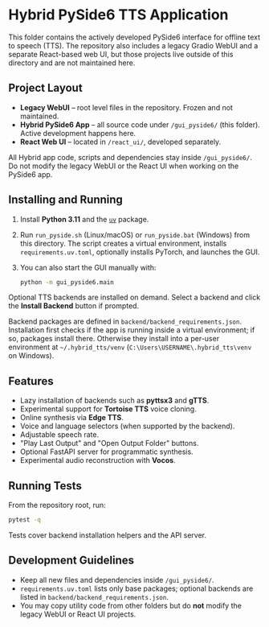 # Hybrid PySide6 TTS Application

This folder contains the actively developed PySide6 interface for offline text to speech (TTS). The repository also includes a legacy Gradio WebUI and a separate React-based web UI, but those projects live outside of this directory and are not maintained here.

## Project Layout

- **Legacy WebUI** – root level files in the repository. Frozen and not maintained.
- **Hybrid PySide6 App** – all source code under `/gui_pyside6/` (this folder). Active development happens here.
- **React Web UI** – located in `/react_ui/`, developed separately.

All Hybrid app code, scripts and dependencies stay inside `/gui_pyside6/`. Do not modify the legacy WebUI or the React UI when working on the PySide6 app.

## Installing and Running

1. Install **Python 3.11** and the [`uv`](https://github.com/astral-sh/uv) package.
2. Run `run_pyside.sh` (Linux/macOS) or `run_pyside.bat` (Windows) from this directory.
   The script creates a virtual environment, installs `requirements.uv.toml`,
   optionally installs PyTorch, and launches the GUI.
3. You can also start the GUI manually with:

   ```bash
   python -m gui_pyside6.main
   ```

Optional TTS backends are installed on demand. Select a backend and click the **Install Backend** button if prompted.

Backend packages are defined in `backend/backend_requirements.json`. Installation first checks if the app is running inside a virtual environment; if so, packages install there. Otherwise they install into a per-user environment at `~/.hybrid_tts/venv` (`C:\Users\USERNAME\.hybrid_tts\venv` on Windows).

## Features

- Lazy installation of backends such as **pyttsx3** and **gTTS**.
- Experimental support for **Tortoise TTS** voice cloning.
- Online synthesis via **Edge TTS**.
- Voice and language selectors (when supported by the backend).
- Adjustable speech rate.
- "Play Last Output" and "Open Output Folder" buttons.
- Optional FastAPI server for programmatic synthesis.
- Experimental audio reconstruction with **Vocos**.

## Running Tests

From the repository root, run:

```bash
pytest -q
```

Tests cover backend installation helpers and the API server.

## Development Guidelines

- Keep all new files and dependencies inside `/gui_pyside6/`.
- `requirements.uv.toml` lists only base packages; optional backends are listed in `backend/backend_requirements.json`.
- You may copy utility code from other folders but do **not** modify the legacy WebUI or React UI projects.

